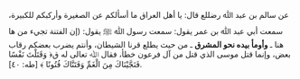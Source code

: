 عن سالم بن عبد ﷲ رضللع قال: يا أهل العراق ما أسألكم عن الصغيرة وأركبكم للكبيرة، سمعت أبي عبد ﷲ بن عمر يقول: سمعت رسول ﷲ ﷺ يقول: (إن الفتنة تجيء من ها هنا ـ **وأومأ بيده نحو المشرق** ـ من حيث يطلع قرنا الشيطان، وأنتم يضرب بعضكم رقاب بعض، وإنما قتل موسى الذي قتل من آل فرعون خطأ، فقال ﷲ تعالى له  ق﴿ وَقَتَلْتَ نَفْسًا فَنَجَّيْنَاكَ مِنَ الْغَمِّ وَفَتَنَّاكَ فُتُونًا ﴾ [طه: ٤٠].